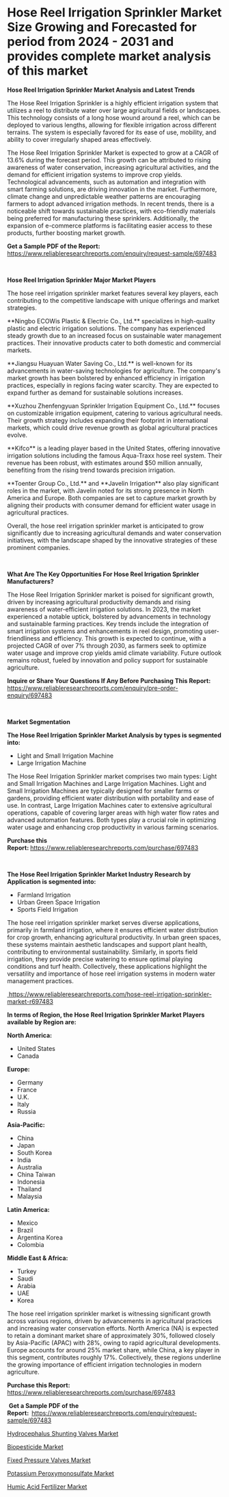 <p><h1>Hose Reel Irrigation Sprinkler Market Size Growing and Forecasted for period from 2024 - 2031 and provides complete market analysis of this market</h1></p><p><strong>Hose Reel Irrigation Sprinkler Market Analysis and Latest Trends</strong></p>
<p><p>The Hose Reel Irrigation Sprinkler is a highly efficient irrigation system that utilizes a reel to distribute water over large agricultural fields or landscapes. This technology consists of a long hose wound around a reel, which can be deployed to various lengths, allowing for flexible irrigation across different terrains. The system is especially favored for its ease of use, mobility, and ability to cover irregularly shaped areas effectively.</p><p>The Hose Reel Irrigation Sprinkler Market is expected to grow at a CAGR of 13.6% during the forecast period. This growth can be attributed to rising awareness of water conservation, increasing agricultural activities, and the demand for efficient irrigation systems to improve crop yields. Technological advancements, such as automation and integration with smart farming solutions, are driving innovation in the market. Furthermore, climate change and unpredictable weather patterns are encouraging farmers to adopt advanced irrigation methods. In recent trends, there is a noticeable shift towards sustainable practices, with eco-friendly materials being preferred for manufacturing these sprinklers. Additionally, the expansion of e-commerce platforms is facilitating easier access to these products, further boosting market growth.</p></p>
<p><strong>Get a Sample PDF of the Report:&nbsp;</strong> <a href="https://www.reliableresearchreports.com/enquiry/request-sample/697483?utm_campaign=121&utm_medium=2&utm_source=Github&utm_content=ia&utm_term=10122024&utm_id=hose-reel-irrigation-sprinkler">https://www.reliableresearchreports.com/enquiry/request-sample/697483</a></p>
<p>&nbsp;</p>
<p><strong>Hose Reel Irrigation Sprinkler Major Market Players</strong></p>
<p><p>The hose reel irrigation sprinkler market features several key players, each contributing to the competitive landscape with unique offerings and market strategies. </p><p>**Ningbo ECOWis Plastic & Electric Co., Ltd.** specializes in high-quality plastic and electric irrigation solutions. The company has experienced steady growth due to an increased focus on sustainable water management practices. Their innovative products cater to both domestic and commercial markets.</p><p>**Jiangsu Huayuan Water Saving Co., Ltd.** is well-known for its advancements in water-saving technologies for agriculture. The company's market growth has been bolstered by enhanced efficiency in irrigation practices, especially in regions facing water scarcity. They are expected to expand further as demand for sustainable solutions increases.</p><p>**Xuzhou Zhenfengyuan Sprinkler Irrigation Equipment Co., Ltd.** focuses on customizable irrigation equipment, catering to various agricultural needs. Their growth strategy includes expanding their footprint in international markets, which could drive revenue growth as global agricultural practices evolve.</p><p>**Kifco** is a leading player based in the United States, offering innovative irrigation solutions including the famous Aqua-Traxx hose reel system. Their revenue has been robust, with estimates around $50 million annually, benefiting from the rising trend towards precision irrigation.</p><p>**Toenter Group Co., Ltd.** and **Javelin Irrigation** also play significant roles in the market, with Javelin noted for its strong presence in North America and Europe. Both companies are set to capture market growth by aligning their products with consumer demand for efficient water usage in agricultural practices.</p><p>Overall, the hose reel irrigation sprinkler market is anticipated to grow significantly due to increasing agricultural demands and water conservation initiatives, with the landscape shaped by the innovative strategies of these prominent companies.</p></p>
<p>&nbsp;</p>
<p><strong>What Are The Key Opportunities For Hose Reel Irrigation Sprinkler Manufacturers?</strong></p>
<p><p>The Hose Reel Irrigation Sprinkler market is poised for significant growth, driven by increasing agricultural productivity demands and rising awareness of water-efficient irrigation solutions. In 2023, the market experienced a notable uptick, bolstered by advancements in technology and sustainable farming practices. Key trends include the integration of smart irrigation systems and enhancements in reel design, promoting user-friendliness and efficiency. This growth is expected to continue, with a projected CAGR of over 7% through 2030, as farmers seek to optimize water usage and improve crop yields amid climate variability. Future outlook remains robust, fueled by innovation and policy support for sustainable agriculture.</p></p>
<p><strong>Inquire or Share Your Questions If Any Before Purchasing This Report:</strong> <a href="https://www.reliableresearchreports.com/enquiry/pre-order-enquiry/697483?utm_campaign=121&utm_medium=2&utm_source=Github&utm_content=ia&utm_term=10122024&utm_id=hose-reel-irrigation-sprinkler">https://www.reliableresearchreports.com/enquiry/pre-order-enquiry/697483</a></p>
<p>&nbsp;</p>
<p><strong>Market Segmentation</strong></p>
<p><strong>The Hose Reel Irrigation Sprinkler Market Analysis by types is segmented into:</strong></p>
<p><ul><li>Light and Small Irrigation Machine</li><li>Large Irrigation Machine</li></ul></p>
<p><p>The Hose Reel Irrigation Sprinkler market comprises two main types: Light and Small Irrigation Machines and Large Irrigation Machines. Light and Small Irrigation Machines are typically designed for smaller farms or gardens, providing efficient water distribution with portability and ease of use. In contrast, Large Irrigation Machines cater to extensive agricultural operations, capable of covering larger areas with high water flow rates and advanced automation features. Both types play a crucial role in optimizing water usage and enhancing crop productivity in various farming scenarios.</p></p>
<p><strong>Purchase this Report:&nbsp;</strong><a href="https://www.reliableresearchreports.com/purchase/697483?utm_campaign=121&utm_medium=2&utm_source=Github&utm_content=ia&utm_term=10122024&utm_id=hose-reel-irrigation-sprinkler">https://www.reliableresearchreports.com/purchase/697483</a></p>
<p>&nbsp;</p>
<p><strong>The Hose Reel Irrigation Sprinkler Market Industry Research by Application is segmented into:</strong></p>
<p><ul><li>Farmland Irrigation</li><li>Urban Green Space Irrigation</li><li>Sports Field Irrigation</li></ul></p>
<p><p>The hose reel irrigation sprinkler market serves diverse applications, primarily in farmland irrigation, where it ensures efficient water distribution for crop growth, enhancing agricultural productivity. In urban green spaces, these systems maintain aesthetic landscapes and support plant health, contributing to environmental sustainability. Similarly, in sports field irrigation, they provide precise watering to ensure optimal playing conditions and turf health. Collectively, these applications highlight the versatility and importance of hose reel irrigation systems in modern water management practices.</p></p>
<p><a href="https://www.reliableresearchreports.com/hose-reel-irrigation-sprinkler-market-r697483?utm_campaign=121&utm_medium=2&utm_source=Github&utm_content=ia&utm_term=10122024&utm_id=hose-reel-irrigation-sprinkler">&nbsp;https://www.reliableresearchreports.com/hose-reel-irrigation-sprinkler-market-r697483</a></p>
<p><strong>In terms of Region, the Hose Reel Irrigation Sprinkler Market Players available by Region are:</strong></p>
<p>
    <p> <strong> North America: </strong>
        <ul>
            <li>United States</li>
            <li>Canada</li>
        </ul>
        </p> 
    <p> <strong> Europe: </strong>
        <ul>
            <li>Germany</li>
            <li>France</li>
            <li>U.K.</li>
            <li>Italy</li>
            <li>Russia</li>
        </ul>
        </p> 
    <p> <strong> Asia-Pacific: </strong>
        <ul>
            <li>China</li>
            <li>Japan</li>
            <li>South Korea</li>
            <li>India</li>
            <li>Australia</li>
            <li>China Taiwan</li>
            <li>Indonesia</li>
            <li>Thailand</li>
            <li>Malaysia</li>
        </ul>
        </p> 
    <p> <strong> Latin America: </strong>
        <ul>
            <li>Mexico</li>
            <li>Brazil</li>
            <li>Argentina Korea</li>
            <li>Colombia</li>
        </ul>
        </p> 
    <p> <strong> Middle East & Africa: </strong>
        <ul>
            <li>Turkey</li>
            <li>Saudi</li>
            <li>Arabia</li>
            <li>UAE</li>
            <li>Korea</li>
        </ul>
    </p>
    </p>
<p><p>The hose reel irrigation sprinkler market is witnessing significant growth across various regions, driven by advancements in agricultural practices and increasing water conservation efforts. North America (NA) is expected to retain a dominant market share of approximately 30%, followed closely by Asia-Pacific (APAC) with 28%, owing to rapid agricultural developments. Europe accounts for around 25% market share, while China, a key player in this segment, contributes roughly 17%. Collectively, these regions underline the growing importance of efficient irrigation technologies in modern agriculture.</p></p>
<p><strong>Purchase this Report: </strong><a href="https://www.reliableresearchreports.com/purchase/697483?utm_campaign=121&utm_medium=2&utm_source=Github&utm_content=ia&utm_term=10122024&utm_id=hose-reel-irrigation-sprinkler">https://www.reliableresearchreports.com/purchase/697483</a></p>
<p>&nbsp;<strong>Get a Sample PDF of the Report:&nbsp;&nbsp;</strong><a href="https://www.reliableresearchreports.com/enquiry/request-sample/697483?utm_campaign=121&utm_medium=2&utm_source=Github&utm_content=ia&utm_term=10122024&utm_id=hose-reel-irrigation-sprinkler">https://www.reliableresearchreports.com/enquiry/request-sample/697483</a></p>
<p><strong></strong></p>
<p><p><a href="https://github.com/gulaimolin/Market-Research-Report-List-6/blob/main/hydrocephalus-shunting-valves-market.md?utm_campaign=121&utm_medium=2&utm_source=Github&utm_content=ia&utm_term=10122024&utm_id=hose-reel-irrigation-sprinkler">Hydrocephalus Shunting Valves Market</a></p><p><a href="https://www.linkedin.com/pulse/comprehensive-overview-biopesticide-market-share-size-t2pkf?utm_campaign=121&utm_medium=2&utm_source=Github&utm_content=ia&utm_term=10122024&utm_id=hose-reel-irrigation-sprinkler">Biopesticide Market</a></p><p><a href="https://github.com/mauripalmi/Market-Research-Report-List-5/blob/main/fixed-pressure-valves-market.md?utm_campaign=121&utm_medium=2&utm_source=Github&utm_content=ia&utm_term=10122024&utm_id=hose-reel-irrigation-sprinkler">Fixed Pressure Valves Market</a></p><p><a href="https://www.linkedin.com/pulse/th-score-market-0ptye?utm_campaign=121&utm_medium=2&utm_source=Github&utm_content=ia&utm_term=10122024&utm_id=hose-reel-irrigation-sprinkler">Potassium Peroxymonosulfate Market</a></p><p><a href="https://www.linkedin.com/pulse/humic-acid-fertilizer-market-forecasts-trends-impact-analysis-hbdzf?utm_campaign=121&utm_medium=2&utm_source=Github&utm_content=ia&utm_term=10122024&utm_id=hose-reel-irrigation-sprinkler">Humic Acid Fertilizer Market</a></p></p>